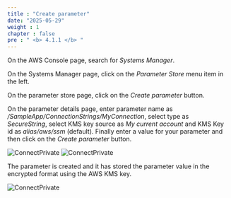 ```yaml
---
title : "Create parameter"
date: "2025-05-29"
weight : 1
chapter : false
pre : " <b> 4.1.1 </b> "
---
```



On the AWS Console page, search for *Systems Manager*.

On the Systems Manager page, click on the *Parameter Store* menu item in the left.

On the parameter store page, click on the *Create parameter* button.

On the parameter details page, enter parameter name as */SampleApp/ConnectionStrings/MyConnection*, select type as *SecureString*, select KMS key source as *My current account* and KMS Key id as *alias/aws/ssm* (default). Finally enter a value for your parameter and then click on the *Create parameter* button.

![ConnectPrivate](../../../images/4-Securely/4.1.png)
![ConnectPrivate](../../../images/4-Securely/4.2.png)

The parameter is created and it has stored the parameter value in the encrypted format using the AWS KMS key.

![ConnectPrivate](../../../images/4-Securely/4.3.png)


